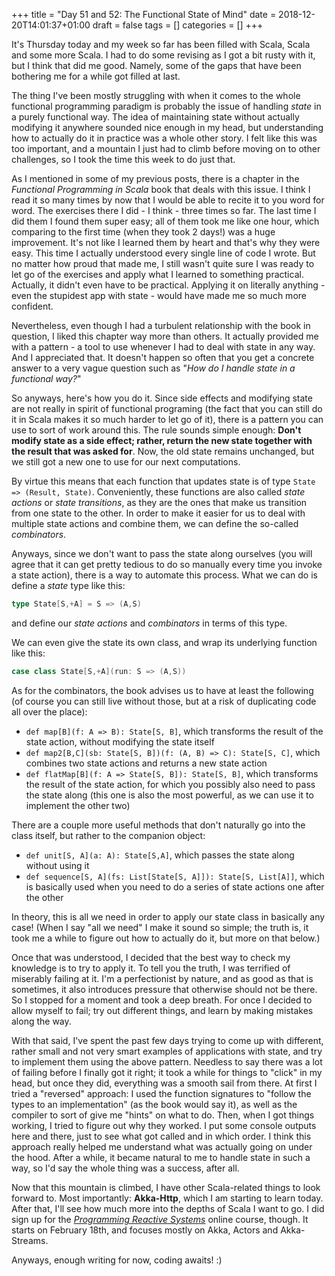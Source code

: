 +++
title = "Day 51 and 52: The Functional State of Mind"
date = 2018-12-20T14:01:37+01:00
draft = false
tags = []
categories = []
+++

It's Thursday today and my week so far has been filled with Scala, Scala and some more Scala. I had to do some revising as I got a bit rusty with it, but I think that did me good. Namely, some of the gaps that have been bothering me for a while got filled at last.

The thing I've been mostly struggling with when it comes to the whole functional programming paradigm is probably the issue of handling _state_ in a purely functional way. The idea of maintaining state without actually modifying it anywhere sounded nice enough in my head, but understanding how to actually do it in practice was a whole other story. I felt like this was too important, and a mountain I just had to climb before moving on to other challenges, so I took the time this week to do just that.

As I mentioned in some of my previous posts, there is a chapter in the _Functional Programming in Scala_ book that deals with this issue. I think I read it so many times by now that I would be able to recite it to you word for word. The exercises there I did - I think - three times so far. The last time I did them I found them super easy; all of them took me like one hour, which comparing to the first time (when they took 2 days!) was a huge improvement. It's not like I learned them by heart and that's why they were easy. This time I actually understood every single line of code I wrote. But no matter how proud that made me, I still wasn't quite sure I was ready to let go of the exercises and apply what I learned to something practical. Actually, it didn't even have to be practical. Applying it on literally anything - even the stupidest app with state - would have made me so much more confident.

Nevertheless, even though I had a turbulent relationship with the book in question, I liked this chapter way more than others. It actually provided me with a pattern - a tool to use whenever I had to deal with state in any way. And I appreciated that. It doesn't happen so often that you get a concrete answer to a very vague question such as "_How do I handle state in a functional way?_"

So anyways, here's how you do it. Since side effects and modifying state are not really in spirit of functional programing (the fact that you can still do it in Scala makes it so much harder to let go of it), there is a pattern you can use to sort of work around this. The rule sounds simple enough: __Don't modify state as a side effect; rather, return the new state together with the result that was asked for__. Now, the old state remains unchanged, but we still got a new one to use for our next computations.

By virtue this means that each function that updates state is of type `State => (Result, State)`. Conveniently, these functions are also called _state actions_ or _state transitions_, as they are the ones that make us transition from one state to the other. In order to make it easier for us to deal with multiple state actions and combine them, we can define the so-called _combinators_. 

Anyways, since we don't want to pass the state along ourselves (you will agree that it can get pretty tedious to do so manually every time you invoke a state action), there is a way to automate this process. What we can do is define a _state_ type like this:

```scala
type State[S,+A] = S => (A,S)
```

and define our _state actions_ and _combinators_ in terms of this type.

We can even give the state its own class, and wrap its underlying function like this:

```scala
case class State[S,+A](run: S => (A,S))
```

As for the combinators, the book advises us to have at least the following (of course you can still live without those, but at a risk of duplicating code all over the place):

* `def map[B](f: A => B): State[S, B]`, which transforms the result of the state action, without modifying the state itself
* `def map2[B,C](sb: State[S, B])(f: (A, B) => C): State[S, C]`, which combines two state actions and returns a new state action
* `def flatMap[B](f: A => State[S, B]): State[S, B]`, which transforms the result of the state action, for which you possibly also need to pass the state along (this one is also the most powerful, as we can use it to implement the other two)

There are a couple more useful methods that don't naturally go into the class itself, but rather to the companion object:

* `def unit[S, A](a: A): State[S,A]`, which passes the state along without using it
* `def sequence[S, A](fs: List[State[S, A]]): State[S, List[A]]`, which is basically used when you need to do a series of state actions one after the other

In theory, this is all we need in order to apply our state class in basically any case! (When I say "all we need" I make it sound so simple; the truth is, it took me a while to figure out how to actually do it, but more on that below.)

Once that was understood, I decided that the best way to check my knowledge is to try to apply it. To tell you the truth, I was terrified of miserably failing at it. I'm a perfectionist by nature, and as good as that is sometimes, it also introduces pressure that otherwise should not be there. So I stopped for a moment and took a deep breath. For once I decided to allow myself to fail; try out different things, and learn by making mistakes along the way.

With that said, I've spent the past few days trying to come up with different, rather small and not very smart examples of applications with state, and try to implement them using the above pattern. Needless to say there was a lot of failing before I finally got it right; it took a while for things to "click" in my head, but once they did, everything was a smooth sail from there. At first I tried a "reversed" approach: I used the function signatures to "follow the types to an implementation" (as the book would say it), as well as the compiler to sort of give me "hints" on what to do. Then, when I got things working, I tried to figure out why they worked. I put some console outputs here and there, just to see what got called and in which order. I think this approach really helped me understand what was actually going on under the hood. After a while, it became natural to me to handle state in such a way, so I'd say the whole thing was a success, after all.

Now that this mountain is climbed, I have other Scala-related things to look forward to. Most importantly: __Akka-Http__, which I am starting to learn today. After that, I'll see how much more into the depths of Scala I want to go. I did sign up for the [_Programming Reactive Systems_](https://www.edx.org/course/programming-reactive-systems) online course, though. It starts on February 18th, and focuses mostly on Akka, Actors and Akka-Streams. 

Anyways, enough writing for now, coding awaits! :)